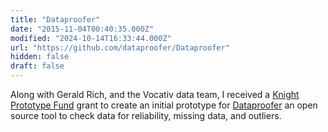 ```yaml
---
title: "Dataproofer"
date: "2015-11-04T00:40:35.000Z"
modified: "2024-10-14T16:33:44.000Z"
url: "https://github.com/dataproofer/Dataproofer"
hidden: false
draft: false
---
```

Along with Gerald Rich, and the Vocativ data team, I received a [Knight Prototype Fund](https://knightfoundation.org/articles/20-ideas-receive-support-knight-prototype-fund-media-and-information-projects/) grant to create an initial prototype for [Dataproofer](https://github.com/dataproofer/Dataproofer) an open source tool to check data for reliability, missing data, and outliers.
